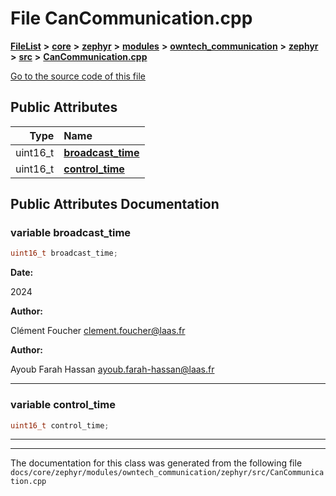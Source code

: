 

# File CanCommunication.cpp



[**FileList**](files.md) **>** [**core**](dir_771164b9325b04f1442f7a3ffa8ecb89.md) **>** [**zephyr**](dir_09002e7ce91f09aeb040dfd1861a47f4.md) **>** [**modules**](dir_6d0fb8ab814c517e7f155fb837e32f72.md) **>** [**owntech\_communication**](dir_c4fe9b0224a9586dd317852c3c5604f8.md) **>** [**zephyr**](dir_ed8beaa694e779377b0049b01e5ade22.md) **>** [**src**](dir_1a412f239039e530bef8001f48cd80a4.md) **>** [**CanCommunication.cpp**](CanCommunication_8cpp.md)

[Go to the source code of this file](CanCommunication_8cpp_source.md)
























## Public Attributes

| Type | Name |
| ---: | :--- |
|  uint16\_t | [**broadcast\_time**](#variable-broadcast_time)  <br> |
|  uint16\_t | [**control\_time**](#variable-control_time)  <br> |












































## Public Attributes Documentation




### variable broadcast\_time 

```C++
uint16_t broadcast_time;
```





**Date:**

2024




**Author:**

Clément Foucher [clement.foucher@laas.fr](mailto:clement.foucher@laas.fr) 




**Author:**

Ayoub Farah Hassan [ayoub.farah-hassan@laas.fr](mailto:ayoub.farah-hassan@laas.fr) 





        

<hr>



### variable control\_time 

```C++
uint16_t control_time;
```




<hr>

------------------------------
The documentation for this class was generated from the following file `docs/core/zephyr/modules/owntech_communication/zephyr/src/CanCommunication.cpp`

